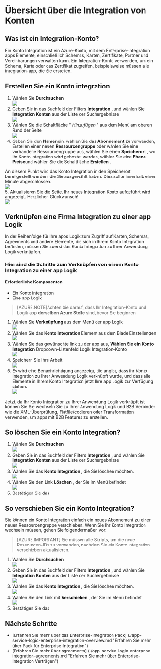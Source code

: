 <properties 
    pageTitle="Übersicht über die Integration von Konten und der Enterprise-Integration Pack | Microsoft Azure-App-Verwaltungsdienst | Microsoft Azure" 
    description="Erfahren Sie alles über Integration Konten, die Enterprise-Integration Pack und Logik apps" 
    services="logic-apps" 
    documentationCenter=".net,nodejs,java"
    authors="msftman" 
    manager="erikre" 
    editor="cgronlun"/>

<tags 
    ms.service="logic-apps" 
    ms.workload="integration" 
    ms.tgt_pltfrm="na" 
    ms.devlang="na" 
    ms.topic="article" 
    ms.date="07/08/2016" 
    ms.author="deonhe"/>

# <a name="overview-of-integration-accounts"></a>Übersicht über die Integration von Konten

## <a name="what-is-an-integration-account"></a>Was ist ein Integration-Konto?
Ein Konto Integration ist ein Azure-Konto, mit dem Enterprise-Integration apps Elemente, einschließlich Schemas, Karten, Zertifikate, Partner und Vereinbarungen verwalten kann. Ein Integration-Konto verwenden, um ein Schema, Karte oder das Zertifikat zugreifen, beispielsweise müssen alle Integration-app, die Sie erstellen.

## <a name="create-an-integration-account"></a>Erstellen Sie ein Konto integration 
1. Wählen Sie **Durchsuchen**   
![](./media/app-service-logic-enterprise-integration-accounts/account-1.png)  
2. Geben Sie in das Suchfeld der Filters **Integration** , und wählen Sie **Integration Konten** aus der Liste der Suchergebnisse     
 ![](./media/app-service-logic-enterprise-integration-accounts/account-2.png)  
3. Wählen Sie die Schaltfläche " *Hinzufügen* " aus dem Menü am oberen Rand der Seite      
![](./media/app-service-logic-enterprise-integration-accounts/account-3.png)  
4. Geben Sie den **Namen**ein, wählen Sie das **Abonnement** zu verwenden, Erstellen einer neuen **Ressourcengruppe** oder wählen Sie eine vorhandene Ressourcengruppe aus, wählen Sie einen **Speicherort** , wo Ihr Konto Integration wird gehostet werden, wählen Sie eine **Ebene Preise**und wählen Sie die Schaltfläche **Erstellen** .   

  An diesem Punkt wird das Konto Integration in den Speicherort bereitgestellt werden, die Sie ausgewählt haben. Dies sollte innerhalb einer Minute abgeschlossen.    
![](./media/app-service-logic-enterprise-integration-accounts/account-4.png)  
5. Aktualisieren Sie die Seite. Ihr neues Integration Konto aufgeführt wird angezeigt. Herzlichen Glückwunsch!  
![](./media/app-service-logic-enterprise-integration-accounts/account-5.png) 

## <a name="how-to-link-an-integration-account-to-a-logic-app"></a>Verknüpfen eine Firma Integration zu einer app Logik
In der Reihenfolge für Ihre apps Logik zum Zugriff auf Karten, Schemas, Agreements und andere Elemente, die sich in Ihrem Konto Integration befinden, müssen Sie zuerst das Konto Integration zu Ihrer Anwendung Logik verknüpfen.

### <a name="here-are-the-steps-to-link-an-integration-account-to-a-logic-app"></a>Hier sind die Schritte zum Verknüpfen von einem Konto Integration zu einer app Logik 

#### <a name="prerequisites"></a>Erforderliche Komponenten
- Ein Konto integration
- Eine app Logik

>[AZURE.NOTE]Achten Sie darauf, dass Ihr Integration-Konto und Logik app **derselben Azure Stelle** sind, bevor Sie beginnen

1. Wählen Sie **Verknüpfung** aus dem Menü der app Logik  
![](./media/app-service-logic-enterprise-integration-accounts/linkaccount-1.png)   
2. Wählen Sie das **Konto Integration** Element aus dem Blade Einstellungen  
![](./media/app-service-logic-enterprise-integration-accounts/linkaccount-2.png)   
3. Wählen Sie das gewünschte link zu der app aus, **Wählen Sie ein Konto Integration** Dropdown-Listenfeld Logik Integration-Konto  
![](./media/app-service-logic-enterprise-integration-accounts/linkaccount-3.png)   
4. Speichern Sie Ihre Arbeit  
![](./media/app-service-logic-enterprise-integration-accounts/linkaccount-4.png)   
5. Es wird eine Benachrichtigung angezeigt, die angibt, dass Ihr Konto Integration zu Ihrer Anwendung Logik verknüpft wurde, und dass alle Elemente in Ihrem Konto Integration jetzt Ihre app Logik zur Verfügung stehen.  
![](./media/app-service-logic-enterprise-integration-accounts/linkaccount-5.png)   

Jetzt, da Ihr Konto Integration zu Ihrer Anwendung Logik verknüpft ist, können Sie Sie wechseln Sie zu Ihrer Anwendung Logik und B2B Verbinder wie die XML-Überprüfung, Flatfile/codieren oder Transformation verwenden, um apps mit B2B Features zu erstellen.  
    
## <a name="how-to-delete-an-integration-account"></a>So löschen Sie ein Konto Integration?
1. Wählen Sie **Durchsuchen**  
![](./media/app-service-logic-enterprise-integration-overview/overview-1.png)    
2. Geben Sie in das Suchfeld der Filters **Integration** , und wählen Sie **Integration Konten** aus der Liste der Suchergebnisse     
 ![](./media/app-service-logic-enterprise-integration-overview/overview-2.png)  
3. Wählen Sie das **Konto Integration** , die Sie löschen möchten.  
![](./media/app-service-logic-enterprise-integration-overview/overview-3.png)  
4. Wählen Sie den Link **Löschen** , der Sie im Menü befindet   
![](./media/app-service-logic-enterprise-integration-accounts/delete.png)  
5. Bestätigen Sie das    

## <a name="how-to-move-an-integration-account"></a>So verschieben Sie ein Konto Integration?
Sie können ein Konto Integration einfach ein neues Abonnement zu einer neuen Ressourcengruppe verschieben. Wenn Sie Ihr Konto Integration wechseln müssen, gehen Sie folgendermaßen vor:

>[AZURE.IMPORTANT] Sie müssen alle Skripts, um die neue Ressourcen-IDs zu verwenden, nachdem Sie ein Konto Integration verschieben aktualisieren.

1. Wählen Sie **Durchsuchen**  
![](./media/app-service-logic-enterprise-integration-overview/overview-1.png)    
2. Geben Sie in das Suchfeld der Filters **Integration** , und wählen Sie **Integration Konten** aus der Liste der Suchergebnisse     
 ![](./media/app-service-logic-enterprise-integration-overview/overview-2.png)  
3. Wählen Sie das **Konto Integration** , die Sie löschen möchten.  
![](./media/app-service-logic-enterprise-integration-overview/overview-3.png)  
4. Wählen Sie den Link mit **Verschieben** , der Sie im Menü befindet   
![](./media/app-service-logic-enterprise-integration-accounts/move.png)  
5. Bestätigen Sie das    

## <a name="next-steps"></a>Nächste Schritte
- [Erfahren Sie mehr über das Enterprise-Integration Pack] (./app-service-logic-enterprise-integration-overview.md "Erfahren Sie mehr über Pack für Enterprise-Integration")  
- [Erfahren Sie mehr über agreements] (./app-service-logic-enterprise-integration-agreements.md "Erfahren Sie mehr über Enterprise-Integration Verträgen")  


 
